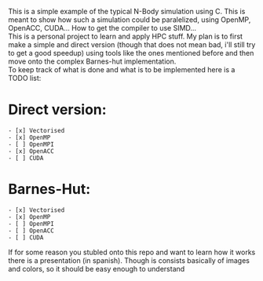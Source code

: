This is a simple example of the typical N-Body simulation using C. This is meant to show how such a simulation could be paralelized, using OpenMP, OpenACC, CUDA... How to get the compiler to use SIMD...  
This is a personal project to learn and apply HPC stuff. My plan is to first make a simple and direct version (though that does not mean bad, i'll still try to get a good speedup) using tools like the ones mentioned before and then move onto the complex Barnes-hut implementation.  
To keep track of what is done and what is to be implemented here is a TODO list:  

# Direct version:  
    - [x] Vectorised
    - [x] OpenMP
    - [ ] OpenMPI  
    - [x] OpenACC  
    - [ ] CUDA  
  
# Barnes-Hut:  
    - [x] Vectorised  
    - [x] OpenMP  
    - [ ] OpenMPI  
    - [ ] OpenACC  
    - [ ] CUDA  
  
If for some reason you stubled onto this repo and want to learn how it works there is a presentation (in spanish). Though is consists basically of images and colors, so it should be easy enough to understand  
